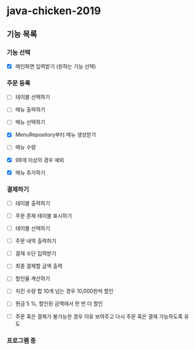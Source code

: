 # java-chicken-2019

## 기능 목록

### 기능 선택 
- [x] 메인화면 입력받기 (원하는 기능 선택)

### 주문 등록
- [ ] 테이블 선택하기
- [ ] 메뉴 출력하기

- [ ] 메뉴 선택하기
 - [x] MenuRepository부터 메뉴 생성받기

- [ ] 메뉴 수량
 - [x] 99개 이상의 경우 예외

- [x] 메뉴 추가하기

### 결제하기
- [ ] 테이블 출력하기
 - [ ] 주문 존재 테이블 표시하기
- [ ] 테이블 선택하기
- [ ] 주문 내역 출력하기
- [ ] 결제 수단 입력받기
- [ ] 최종 결제할 금액 출력
 - [ ] 할인율 계산하기
  - [ ] 치킨 수량 합 10개 넘는 경우 10,000원씩 할인
  - [ ] 현금 5 %, 할인된 금액에서 한 번 더 할인

- [ ] 주문 혹은 결제가 불가능한 경우 이유 보여주고 다시 주문 혹은 결제 가능하도록 유도

### 프로그램 종 


 
